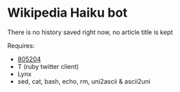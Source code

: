 # Wikipedia Haiku bot  

There is no history saved right now, no article title is kept  

Requires:  

*  [805204](https://github.com/ixt/805204/)
*  T (ruby twitter client)
*  Lynx
*  sed, cat, bash, echo, rm, uni2ascii & ascii2uni
